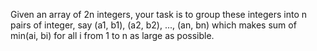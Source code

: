 Given an array of 2n integers, your task is to group these integers into n pairs
of integer, say (a1, b1), (a2, b2), ..., (an, bn) which makes sum of min(ai, bi)
for all i from 1 to n as large as possible. 

